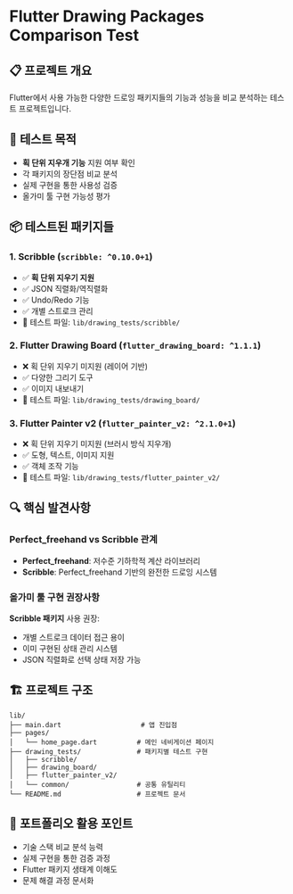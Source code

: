 # Flutter Drawing Packages Comparison Test

## 📋 프로젝트 개요

Flutter에서 사용 가능한 다양한 드로잉 패키지들의 기능과 성능을 비교 분석하는 테스트 프로젝트입니다.

## 🎯 테스트 목적

- **획 단위 지우개 기능** 지원 여부 확인
- 각 패키지의 장단점 비교 분석
- 실제 구현을 통한 사용성 검증
- 올가미 툴 구현 가능성 평가

## 📦 테스트된 패키지들

### 1. **Scribble** (`scribble: ^0.10.0+1`)

- ✅ **획 단위 지우기 지원**
- ✅ JSON 직렬화/역직렬화
- ✅ Undo/Redo 기능
- ✅ 개별 스트로크 관리
- 📄 테스트 파일: `lib/drawing_tests/scribble/`

### 2. **Flutter Drawing Board** (`flutter_drawing_board: ^1.1.1`)

- ❌ 획 단위 지우기 미지원 (레이어 기반)
- ✅ 다양한 그리기 도구
- ✅ 이미지 내보내기
- 📄 테스트 파일: `lib/drawing_tests/drawing_board/`

### 3. **Flutter Painter v2** (`flutter_painter_v2: ^2.1.0+1`)

- ❌ 획 단위 지우기 미지원 (브러시 방식 지우개)
- ✅ 도형, 텍스트, 이미지 지원
- ✅ 객체 조작 기능
- 📄 테스트 파일: `lib/drawing_tests/flutter_painter_v2/`

## 🔍 핵심 발견사항

### Perfect_freehand vs Scribble 관계

- **Perfect_freehand**: 저수준 기하학적 계산 라이브러리
- **Scribble**: Perfect_freehand 기반의 완전한 드로잉 시스템

### 올가미 툴 구현 권장사항

**Scribble 패키지** 사용 권장:

- 개별 스트로크 데이터 접근 용이
- 이미 구현된 상태 관리 시스템
- JSON 직렬화로 선택 상태 저장 가능

## 🏗️ 프로젝트 구조

```
lib/
├── main.dart                    # 앱 진입점
├── pages/
│   └── home_page.dart          # 메인 네비게이션 페이지
├── drawing_tests/              # 패키지별 테스트 구현
│   ├── scribble/
│   ├── drawing_board/
│   ├── flutter_painter_v2/
│   └── common/                 # 공통 유틸리티
└── README.md                   # 프로젝트 문서
```

## 💼 포트폴리오 활용 포인트

- 기술 스택 비교 분석 능력
- 실제 구현을 통한 검증 과정
- Flutter 패키지 생태계 이해도
- 문제 해결 과정 문서화

